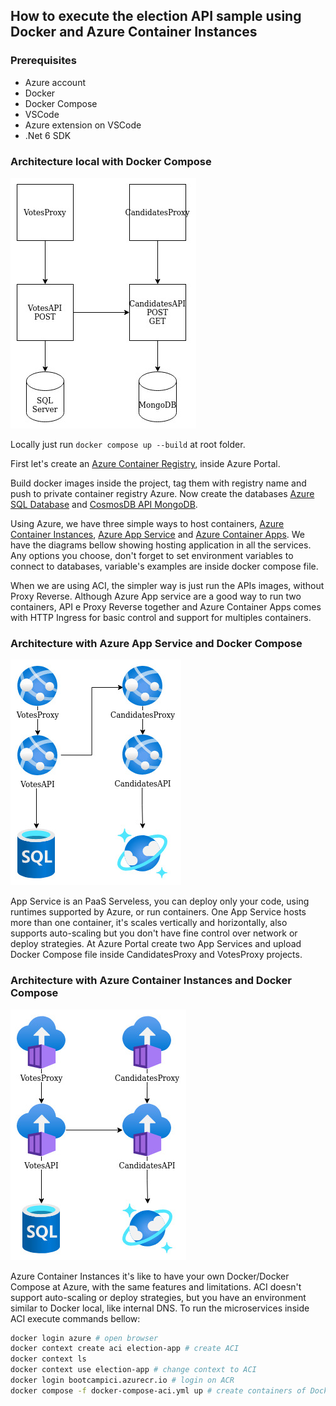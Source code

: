 ## How to execute the election API sample using Docker and Azure Container Instances

### Prerequisites
- Azure account
- Docker
- Docker Compose
- VSCode
- Azure extension on VSCode
- .Net 6 SDK

### Architecture local with Docker Compose
![alt architecture](.documentation/container_local.jpg "Architecture")

Locally just run ```` docker compose up --build ```` at root folder.

First let's create an [Azure Container Registry](https://docs.microsoft.com/en-us/azure/container-registry/container-registry-get-started-portal?tabs=azure-cli), inside Azure Portal.

Build docker images inside the project, tag them with registry name and push to private container registry Azure.
Now create the databases [Azure SQL Database](https://docs.microsoft.com/en-us/azure/azure-sql/database/single-database-create-quickstart?view=azuresql&tabs=azure-portal) and [CosmosDB API MongoDB](https://docs.microsoft.com/en-us/azure/cosmos-db/mongodb/create-mongodb-java).

Using Azure, we have three simple ways to host containers, [Azure Container Instances](https://docs.microsoft.com/en-us/azure/container-instances/container-instances-quickstart-portal), [Azure App Service](https://docs.microsoft.com/en-us/azure/app-service/quickstart-dotnetcore?tabs=net60&pivots=development-environment-vs) and [Azure Container Apps](https://docs.microsoft.com/en-us/azure/container-apps/quickstart-portal). We have the diagrams bellow showing hosting application in all the services. Any options you choose, don't forget to set environment variables to connect to databases, variable's examples are inside docker compose file.

When we are using ACI, the simpler way is just run the APIs images, without Proxy Reverse. Although Azure App service are a good way to run two containers, API e Proxy Reverse together and Azure Container Apps comes with HTTP Ingress for basic control and support for multiples containers.

### Architecture with Azure App Service and Docker Compose
![alt architecture](.documentation/container_appservice.jpg "Architecture")

App Service is an PaaS Serveless, you can deploy only your code, using runtimes supported by Azure, or run containers. One App Service hosts more than one container, it's scales vertically and horizontally, also supports auto-scaling but you don't have fine control over network or deploy strategies.
At Azure Portal create two App Services and upload Docker Compose file inside CandidatesProxy and VotesProxy projects.

### Architecture with Azure Container Instances and Docker Compose
![alt architecture](.documentation/container_aci.jpg "Architecture")

Azure Container Instances it's like to have your own Docker/Docker Compose at Azure, with the same features and limitations. ACI doesn't support auto-scaling or deploy strategies, but you have an environment similar to Docker local, like internal DNS.
To run the microservices inside ACI execute commands bellow:

````sh
docker login azure # open browser
docker context create aci election-app # create ACI
docker context ls 
docker context use election-app # change context to ACI
docker login bootcampici.azurecr.io # login on ACR
docker compose -f docker-compose-aci.yml up # create containers of Docker Compose inside ACI
````